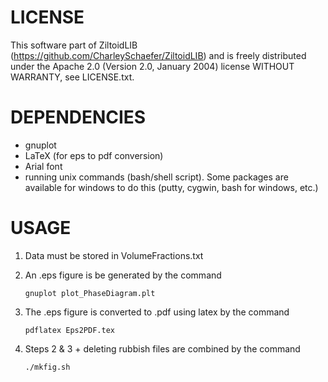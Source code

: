 # LICENSE  
This software part of ZiltoidLIB (https://github.com/CharleySchaefer/ZiltoidLIB) and is freely distributed under the Apache 2.0 (Version 2.0, January 2004) license WITHOUT WARRANTY, see LICENSE.txt.  

# DEPENDENCIES  
 * gnuplot  
 * LaTeX (for eps to pdf conversion)  
 * Arial font  
 * running unix commands (bash/shell script). Some packages are available for windows to do this (putty, cygwin, bash for windows, etc.)

# USAGE
  1. Data must be stored in VolumeFractions.txt  
  2. An .eps figure is be generated by the command  
    
      `gnuplot plot_PhaseDiagram.plt`  
        
  3. The .eps figure is converted to .pdf using latex by the command  
    
      `pdflatex Eps2PDF.tex`  
        
  4. Steps 2 & 3 + deleting rubbish files are combined by the command  
    
      `./mkfig.sh`

